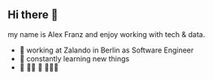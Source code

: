 ## Hi there 👋

my name is Alex Franz and enjoy working with tech & data.

- :truck: working at Zalando in Berlin as Software Engineer
- :rocket: constantly learning new things
- :palm_tree: :biking_man: :muscle: 🧘🏼‍♂️